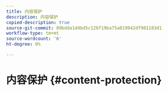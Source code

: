 ```yaml
---
title: 内容保护
description: 内容保护
copied-description: true
source-git-commit: 89bdda1d4bd5c126f19ba75a819942df901183d1
workflow-type: tm+mt
source-wordcount: '6'
ht-degree: 0%

---
```



# 内容保护 {#content-protection}

